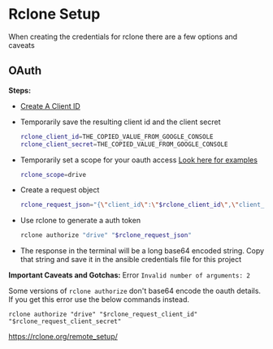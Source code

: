 # Rclone Setup

When creating the credentials for rclone there are a few options and caveats

## OAuth

**Steps:**
- [Create A Client ID](https://rclone.org/drive/#making-your-own-client-id)
- Temporarily save the resulting client id and the client secret
    ```bash
    rclone_client_id=THE_COPIED_VALUE_FROM_GOOGLE_CONSOLE
    rclone_client_secret=THE_COPIED_VALUE_FROM_GOOGLE_CONSOLE
    ```
- Temporarily set a scope for your oauth access [Look here for examples](https://rclone.org/drive/#scopes)
  ```bash
  rclone_scope=drive
  ```

- Create a request object
  ```bash
  rclone_request_json="{\"client_id\":\"$rclone_client_id\",\"client_secret\":\"$rclone_client_secret\",\"scope\":\"$rclone_scope\"}' | base64 -w 0"
  ```

- Use rclone to generate a auth token
  ```bash
  rclone authorize "drive" "$rclone_request_json"
  ```

- The response in the terminal will be a long base64 encoded string. Copy that string and save it in the ansible credentials file for this project


**Important Caveats and Gotchas:**
Error `Invalid number of arguments: 2`

Some versions of `rclone authorize` don't base64 encode the oauth details. If you get this error use the below commands instead.
  ```
  rclone authorize "drive" "$rclone_request_client_id" "$rclone_request_client_secret"
  ```

https://rclone.org/remote_setup/